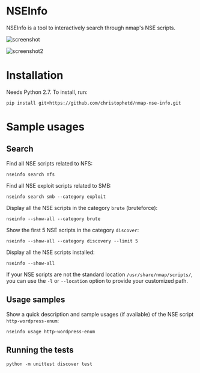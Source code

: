 # NSEInfo

NSEInfo is a tool to interactively search through nmap's NSE scripts.

![screenshot](https://user-images.githubusercontent.com/136675/26920178-6affd926-4c38-11e7-9a4a-1fef0ea7d8f9.png)

![screenshot2](https://user-images.githubusercontent.com/136675/26920121-2ec1a9b2-4c38-11e7-8d06-54b1a1f3030f.png)


# Installation

Needs Python 2.7. To install, run:

```
pip install git+https://github.com/christophetd/nmap-nse-info.git
```

# Sample usages

## Search

Find all NSE scripts related to NFS:

```
nseinfo search nfs
```

Find all NSE exploit scripts related to SMB:

```
nseinfo search smb --category exploit
```

Display all the NSE scripts in the category `brute` (bruteforce):

```
nseinfo --show-all --category brute
```

Show the first 5 NSE scripts in the category `discover`:

```
nseinfo --show-all --category discovery --limit 5
```

Display all the NSE scripts installed:

```
nseinfo --show-all
```

If your NSE scripts are not the standard location `/usr/share/nmap/scripts/`, you can use the `-l` or `--location` option to provide your customized path.

## Usage samples

Show a quick description and sample usages (if available) of the NSE script `http-wordpress-enum`:

```
nseinfo usage http-wordpress-enum
```
 
## Running the tests

```
python -m unittest discover test
```
